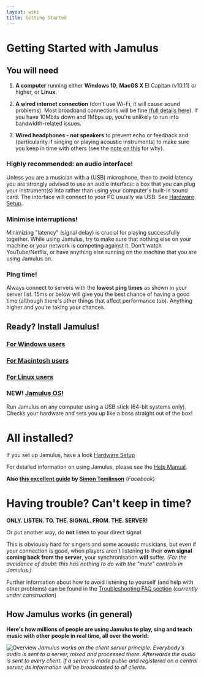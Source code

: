 ```yaml
---
layout: wiki
title: Getting Started
---
```

# Getting Started with Jamulus
## You will need
1. **A computer** running either **Windows 10**, **MacOS X** El Capitan (v10.11) or higher, or **Linux**.

1. **A wired internet connection** (don't use Wi-Fi, it will cause sound problems). Most broadband connections will be fine ([full details here](Quality,-delay-and-network-bandwidth)). If you have 10Mbits down and 1Mbps up, you're unlikely to run into bandwidth-related issues.

1. **Wired headphones - not speakers** to prevent echo or feedback and (particularity if singing or playing acoustic instruments) to make sure you keep in time with others (see the [note on this](Getting-Started#having-trouble-cant-keep-in-time) for why).

### Highly recommended: an audio interface!

Unless you are a musician with a (USB) microphone, then to avoid latency you are strongly advised to use an audio interface: a box that you can plug your instrument(s) into rather than using your computer's built-in sound card. The interface will connect to your PC usually via USB. See [Hardware Setup](Hardware-Setup).


### Minimise interruptions!

Minimizing "latency" (signal delay) is crucial for playing successfully together. While using Jamulus, try to make sure that nothing else on your machine or your network is competing against it. Don't watch YouTube/Netflix, or have anything else running on the machine that you are using Jamulus on.

### Ping time!

Always connect to servers with the **lowest ping times** as shown in your server list. 15ms or below will give you the best chance of having a good time (although there's other things that affect performance too). Anything higher and you're taking your chances.

## Ready? Install Jamulus!

### [For Windows users](Installation-for-Windows)

### [For Macintosh users](Installation-for-Macintosh)

### [For Linux users](Installation-for-Linux)

### NEW! [Jamulus OS!](https://sourceforge.net/projects/jamulus-os/files/JamulusOS/)

Run Jamulus on any computer using a USB stick (64-bit systems only). Checks your hardware and sets you up like a boss straight out of the box!

# All installed?

If you set up Jamulus, have a look [Hardware Setup](Hardware-Setup)

For detailed information on using Jamulus, please see the [Help Manual](https://github.com/corrados/jamulus/blob/master/src/res/homepage/manual.md).

**Also [this excellent guide](https://www.facebook.com/notes/jamulus-online-musicianssingers-jamming/idiots-guide-to-jamulus-app/510044532903831/) by [Simon Tomlinson](https://www.facebook.com/simon.james.tomlinson?eid=ARBQoY3KcZAtS3pGdLJuqvQTeRSOo4gHdQZT7nNzOt1oPMGgZ4_3GERe-rOyH5PxsSHVYYXjWwcqd71a)** (_Facebook_)

# Having trouble? Can't keep in time?

**ONLY. LISTEN. TO. THE. SIGNAL. FROM. THE. SERVER!**

Or put another way, do **not** listen to your direct signal.

This is obviously hard for singers and some acoustic musicians, but even if your connection is good, when players aren't listening to their **own signal coming back from the server**, your synchronisation **will** suffer. _(For the avoidance of doubt: this has nothing to do with the "mute" controls in Jamulus.)_

Further information about how to avoid listening to yourself (and help with other problems) can be found in the [Troubleshooting FAQ section](Client-Troubleshooting) (_currently under construction_)

## How Jamulus works (in general)

**Here's how millions of people are using Jamulus to play, sing and teach music with other people in real time, all over the world:**

![Overview](https://user-images.githubusercontent.com/4561747/79309764-bd387280-7ef2-11ea-9d81-1e81302525e6.png)
_Jamulus works on the client server principle. Everybody’s audio is sent to a server, mixed and processed there. Afterwards the audio is sent to every client. If a server is made public and registered on a central server, its information will be broadcasted to all clients._
